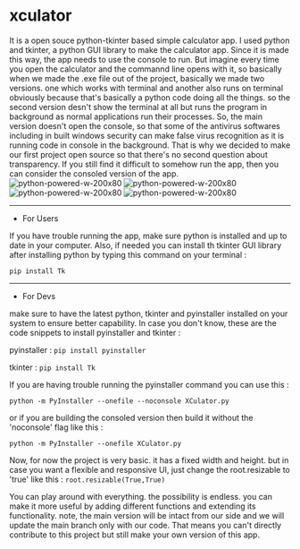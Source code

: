 # xculator
It is a open souce python-tkinter based simple calculator app.
I used python and tkinter, a python GUI library to make the calculator app. Since it is made this way, the app needs to use the console to run. But imagine every time you open the calculator and the commannd line opens with it, so basically when we made the .exe file out of the project, basically we made two versions. one which works with terminal and another also runs on terminal obviously because that's basically a python code doing all the things. so the second version desn't show the terminal at all but runs the program in background as normal applications run their processes.
So, the main version doesn't open the console, so that some of the antivirus softwares including in built windows security can make false virus recognition as it is running code in console in the background. That is why we decided to make our first project open source so that there's no second question about transparency. If you still find it difficult to somehow run the app, then you can consider the consoled version of the app.
![python-powered-w-200x80](https://github.com/sarthakchakraborty12/xculator/assets/97733790/5ce7f360-f2e8-4c86-a474-3b78feea5df8)
![python-powered-w-200x80](https://github.com/sarthakchakraborty12/xculator/assets/97733790/5ce7f360-f2e8-4c86-a474-3b78feea5df8)
![python-powered-w-200x80](https://github.com/sarthakchakraborty12/xculator/assets/97733790/15dfc246-99f8-443e-92d0-6e538898bc38)
![python-powered-w-200x80](https://github.com/sarthakchakraborty12/xculator/assets/97733790/15dfc246-99f8-443e-92d0-6e538898bc38)


__________________________________________________________________
* For Users

If you have trouble running the app, make sure python is installed and up to date in your computer. Also, if needed you can install th tkinter GUI library after installing python by typing this command on your terminal :

```pip install Tk```

__________________________________________________________________
* For Devs

make sure to have the latest python, tkinter and pyinstaller installed on your system to ensure better capability. In case you don't know, these are the code snippets to install pyinstaller and tkinter :

pyinstaller :
```pip install pyinstaller```

tkinter :
```pip install Tk```

If you are having trouble running the pyinstaller command you can use this :


```python -m PyInstaller --onefile --noconsole XCulator.py```


or if you are building the consoled version then build it without the 'noconsole' flag like this : 

```python -m PyInstaller --onefile XCulator.py```

Now, for now the project is very basic. it has a fixed width and height. but in case you want a flexible and responsive UI, just change the root.resizable to 'true' like this :
```root.resizable(True,True)```

You can play around with everything. the possibility is endless. you can make it more useful by adding different functions and extending its functionality.
note, the main version will be intact from our side and we will update the main branch only with our code. That means you can't directly contribute to this project but still make your own version of this app.

